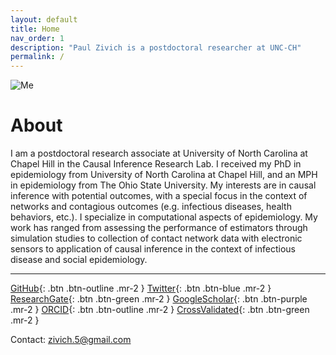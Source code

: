 ```yaml
---
layout: default
title: Home
nav_order: 1
description: "Paul Zivich is a postdoctoral researcher at UNC-CH"
permalink: /
---
```


![Me](https://pzivich.github.io/assets/images/paul_zivich_min.JPG)

# About

I am a postdoctoral research associate at University of North Carolina at Chapel Hill in the Causal Inference Research
Lab. I received my PhD in epidemiology from University of North Carolina at Chapel Hill, and an MPH in epidemiology
from The Ohio State University. My interests are in causal inference with potential outcomes, with a special focus in
the context of networks and contagious outcomes (e.g. infectious diseases, health behaviors, etc.). I specialize in
computational aspects of epidemiology. My work has ranged from assessing the performance of estimators through
simulation studies to collection of contact network data with electronic sensors to application of causal inference
in the context of infectious disease and social epidemiology. 

------------------

[GitHub](https://github.com/pzivich){: .btn .btn-outline .mr-2 }
[Twitter](https://twitter.com/PausalZ){: .btn .btn-blue .mr-2 }
[ResearchGate](https://www.researchgate.net/profile/Paul-Zivich){: .btn .btn-green .mr-2 }
[GoogleScholar](https://scholar.google.com/citations?user=hbU-gZ0AAAAJ&hl=en){: .btn .btn-purple .mr-2 }
[ORCID](https://orcid.org/0000-0002-9932-1095){: .btn .btn-outline .mr-2 }
[CrossValidated](https://stats.stackexchange.com/users/247479/pzivich){: .btn .btn-green .mr-2 }

Contact: zivich.5@gmail.com